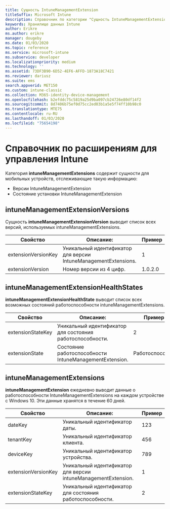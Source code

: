 ```yaml
---
title: Сущность IntuneManagementExtension
titleSuffix: Microsoft Intune
description: Справочник по категории "Сущность IntuneManagementExtension" коллекций сущностей в API хранилища данных Intune.
keywords: Хранилище данных Intune
author: Erikre
ms.author: erikre
manager: dougeby
ms.date: 01/03/2020
ms.topic: reference
ms.service: microsoft-intune
ms.subservice: developer
ms.localizationpriority: medium
ms.technology: ''
ms.assetid: 73DF3B90-6D52-4EF6-AFFD-1873A18C7421
ms.reviewer: dariusz
ms.suite: ems
search.appverid: MET150
ms.custom: intune-classic
ms.collection: M365-identity-device-management
ms.openlocfilehash: b2efddc75c5819a25d9ba097cb24726e80df14f2
ms.sourcegitcommit: 8d7406b75ef0d75cc2ed03b1a5e5f74ff10b98c0
ms.translationtype: MTE75
ms.contentlocale: ru-RU
ms.lasthandoff: 01/03/2020
ms.locfileid: "75654198"
---
```

# <a name="reference-for-intune-management-extensions"></a>Справочник по расширениям для управления Intune

Категория **intuneManagementExtensions** содержит сущности для мобильных устройств, отслеживающие такую информацию:

- Версии IntuneManagementExtension
- Состояние установки IntuneManagementExtension

## <a name="intunemanagementextensionversions"></a>intuneManagementExtensionVersions

Сущность **intuneManagementExtensionVersion** выводит список всех версий, используемых intuneManagementExtensions.

| Свойство  | Описание: | Пример |
|---------|------------|--------|
| extensionVersionKey |Уникальный идентификатор для версии IntuneManagementExtensions. | 1 |
| extensionVersion |Номер версии из 4 цифр. |1.0.2.0 |

## <a name="intunemanagementextensionhealthstates"></a>intuneManagementExtensionHealthStates

**intuneManagementExtensionHealthState** выводит список всех возможных состояний работоспособности intuneManagementExtensions.

| Свойство  | Описание: | Пример |
|---------|------------|--------|
| extensionStateKey |Уникальный идентификатор для состояния работоспособности. | 2 |
| extensionState |Состояние работоспособности IntuneManagementExtension. | Работоспособно |

## <a name="intunemanagementextensions"></a>intuneManagementExtensions

**intuneManagementExtension** ежедневно выводит данные о работоспособности IntuneManagementExtensions на каждом устройстве с Windows 10.
Эти данные хранятся в течение 60 дней. 


|      Свойство       |                         Описание:                         | Пример |
|---------------------|-------------------------------------------------------------|---------|
|       dateKey       |               Уникальный идентификатор даты.                |   123   |
|      tenantKey      |              Уникальный идентификатор клиента.               |   456   |
|      deviceKey      |              Уникальный идентификатор устройства.               |   789   |
| extensionVersionKey | Уникальный идентификатор для версии intuneManagementExtension. |    1    |
|  extensionStateKey  |             Уникальный идентификатор для состояния работоспособности.              |    2    |


